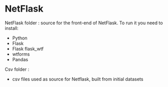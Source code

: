 # NetFlask

NetFlask folder : source for the front-end of NetFlask. To run it you need to install:
- Python
- Flask
- Flask flask_wtf
- wtforms
- Pandas

Csv folder :
- csv files used as source for Netflask, built from initial datasets
